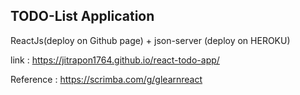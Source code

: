 ## TODO-List Application

ReactJs(deploy on Github page) + json-server (deploy on HEROKU)

link : https://jitrapon1764.github.io/react-todo-app/

Reference : https://scrimba.com/g/glearnreact
